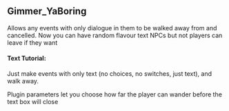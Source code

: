 ## Gimmer_YaBoring

Allows any events with only dialogue in them to be walked away from and cancelled.
Now you can have random flavour text NPCs but not players can leave if they want

#### Text Tutorial:

Just make events with only text (no choices, no switches, just text), and walk away.

Plugin parameters let you choose how far the player can wander before the text box will close
